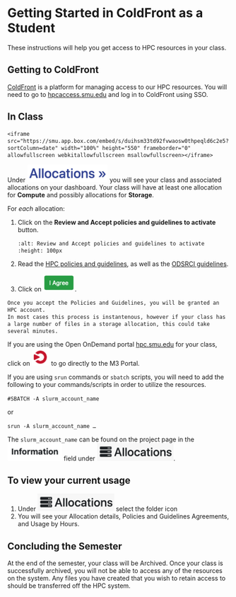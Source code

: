 # Getting Started in ColdFront as a Student

These instructions will help you get access to HPC resources in your class.

## Getting to ColdFront

[ColdFront](https://www.smu.edu/provost/odonnell-institute/hpc/cf) is a platform for managing access to our HPC resources. You will need to go to [hpcaccess.smu.edu](https://hpcaccess.smu.edu) and log in to ColdFront using SSO.

## In Class

```{dropdown} Video Walkthrough
<iframe src="https://smu.app.box.com/embed/s/duihsm33td92fvwaosw0thpeqld6c2e5?sortColumn=date" width="100%" height="550" frameborder="0" allowfullscreen webkitallowfullscreen msallowfullscreen></iframe>
```

Under <img src="../images/CF/quick_start/allocations.png" alt="Allocations" height="40"> you will see your class and associated allocations on your dashboard.
Your class will have at least one allocation for **Compute** and possibly allocations for **Storage**. 

For *each* allocation:

1. Click on the **Review and Accept policies and guidelines to activate** button.

    ```{image} ../images/CF/quick_start/review_button.png
    :alt: Review and Accept policies and guidelines to activate
    :height: 100px
    ```

2. Read the [HPC policies and guidelines](https://southernmethodistuniversity.github.io/hpc_docs/policies/policies.html), as well as the [ODSRCI guidelines](https://www.smu.edu/provost/odonnell-institute/hpc/guidelines).

3. Click on <img src="../images/CF/quick_start/i_agree.png" alt="I Agree" height="40">.

```{note}
Once you accept the Policies and Guidelines, you will be granted an HPC account.
In most cases this process is instantenous, however if your class has a large number of files in a storage allocation, this could take several minutes.
```

If you are using the Open OnDemand portal [hpc.smu.edu](hpc.smu.edu) for your class, click on <img src="../images/CF/quick_start/ood_logo.png" alt="Open OnDemand Logo" height="40"> to go directly to the M3 Portal.

If you are using `srun` commands or `sbatch` scripts, you will need to add the following to your commands/scripts in order to utilize the resources.

`#SBATCH -A slurm_account_name`

or

`srun -A slurm_account_name …`

The `slurm_account_name` can be found on the project page in the <img src="../images/CF/quick_start/info.png" alt="Information" height="40"> field under <img src="../images/CF/quick_start/alloc_panel.png" alt="Allocations" height="40">.

## To view your current usage

1.	Under <img src="../images/CF/quick_start/alloc_panel.png" alt="Allocations" height="40"> select the folder icon
2.	You will see your Allocation details, Policies and Guidelines Agreements, and Usage by Hours.


## Concluding the Semester

At the end of the semester, your class will be Archived.
Once your class is successfully archived, you will not be able to access any of the resources on the system. 
Any files you have created that you wish to retain access to should be transferred off the HPC system.
